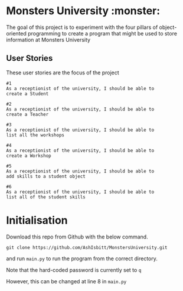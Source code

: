 # Monsters University :monster:
The goal of this project is to experiment with the four pillars of object-oriented programming to create a program that might be used to store information at Monsters University

## User Stories
These user stories are the focus of the project 

```
#1
As a receptionist of the university, I should be able to 
create a Student

#2
As a receptionist of the university, I should be able to 
create a Teacher

#3
As a receptionist of the university, I should be able to 
list all the workshops

#4
As a receptionist of the university, I should be able to 
create a Workshop

#5
As a receptionist of the university, I should be able to 
add skills to a student object

#6
As a receptionist of the university, I should be able to 
list all of the student skills

```

# Initialisation
Download this repo from Github with the below command. 

```
git clone https://github.com/AshIsbitt/MonstersUniversity.git
```

and run `main.py` to run the program from the correct directory.

Note that the hard-coded password is currently set to  `q`

However, this can be changed at line 8 in `main.py`